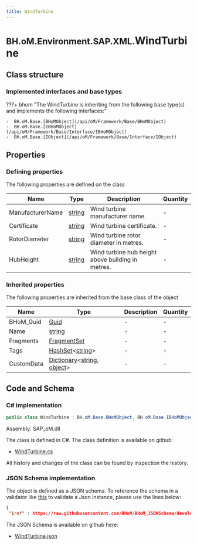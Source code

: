 ```yaml
---
title: WindTurbine
---
```


# <small>BH.oM.Environment.SAP.XML.</small>**WindTurbine**



## Class structure

### Implemented interfaces and base types

???+ bhom "The WindTurbine is inheriting from the following base type(s) and implements the following interfaces:"

    -  BH.oM.Base.[BHoMObject](/api/oM/Framework/Base/BHoMObject)
    -  BH.oM.Base.[IBHoMObject](/api/oM/Framework/Base/Interface/IBHoMObject)
    -  BH.oM.Base.[IObject](/api/oM/Framework/Base/Interface/IObject)


## Properties



### Defining properties

The following properties are defined on the class

| Name             | Type             | Description      | Quantity         |
|------------------|------------------|------------------|------------------|
| ManufacturerName | [string](https://learn.microsoft.com/en-us/dotnet/api/System.String?view=netstandard-2.0) | Wind turbine manufacturer name. | - |
| Certificate | [string](https://learn.microsoft.com/en-us/dotnet/api/System.String?view=netstandard-2.0) | Wind turbine certificate. | - |
| RotorDiameter | [string](https://learn.microsoft.com/en-us/dotnet/api/System.String?view=netstandard-2.0) | Wind turbine rotor diameter in metres. | - |
| HubHeight | [string](https://learn.microsoft.com/en-us/dotnet/api/System.String?view=netstandard-2.0) | Wind turbine hub height above building in metres. | - |


### Inherited properties
The following properties are inherited from the base class of the object

| Name             | Type             | Description      | Quantity         |
|------------------|------------------|------------------|------------------|
| BHoM_Guid | [Guid](https://learn.microsoft.com/en-us/dotnet/api/System.Guid?view=netstandard-2.0) | - | - |
| Name | [string](https://learn.microsoft.com/en-us/dotnet/api/System.String?view=netstandard-2.0) | - | - |
| Fragments | [FragmentSet](/api/oM/Framework/Base/FragmentSet) | - | - |
| Tags | [HashSet](https://learn.microsoft.com/en-us/dotnet/api/System.Collections.Generic.HashSet-1?view=netstandard-2.0)&lt;[string](https://learn.microsoft.com/en-us/dotnet/api/System.String?view=netstandard-2.0)&gt; | - | - |
| CustomData | [Dictionary](https://learn.microsoft.com/en-us/dotnet/api/System.Collections.Generic.Dictionary-2?view=netstandard-2.0)&lt;[string](https://learn.microsoft.com/en-us/dotnet/api/System.String?view=netstandard-2.0), [object](https://learn.microsoft.com/en-us/dotnet/api/System.Object?view=netstandard-2.0)&gt; | - | - |


## Code and Schema

### C# implementation

``` C# title="C#"
public class WindTurbine : BH.oM.Base.BHoMObject, BH.oM.Base.IBHoMObject, BH.oM.Base.IObject
```

Assembly: SAP_oM.dll

The class is defined in C#. The class definition is available on github:

- [WindTurbine.cs](https://github.com/BHoM/SAP_Toolkit/blob/develop/SAP_oM/XML\WindTurbine.cs)

All history and changes of the class can be found by inspection the history.
### JSON Schema implementation

The object is defined as a JSON schema. To reference the schema in a validator like [this](https://www.jsonschemavalidator.net/) to validate a Json instance, please use the lines below:

``` json title="JSON Schema"
{
 "$ref" : https://raw.githubusercontent.com/BHoM/BHoM_JSONSchema/develop/SAP_oM/SAP/XML/WindTurbine.json}
```

The JSON Schema is available on github here:

- [WindTurbine.json](https://github.com/BHoM/BHoM_JSONSchema/blob/develop/SAP_oM/SAP/XML/WindTurbine.json)

